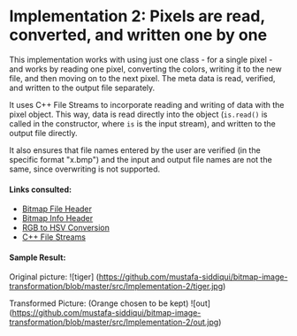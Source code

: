 # Implementation 2: Pixels are read, converted, and written one by one

This implementation works with using just one class - for a single pixel - and works by reading one pixel, converting the colors, writing it to the new file, and then moving on to the next pixel. The meta data is read, verified, and written to the output file separately.

It uses C++ File Streams to incorporate reading and writing of data with the pixel object. This way, data is read directly into the object (`is.read()` is called in the constructor, where `is` is the input stream), and written to the output file directly.

It also ensures that file names entered by the user are verified (in the specific format "x.bmp") and the input and output file names are not the same, since overwriting is not supported.

#### Links consulted:
- [Bitmap File Header](https://docs.microsoft.com/en-us/windows/win32/api/wingdi/ns-wingdi-bitmapfileheader)
- [Bitmap Info Header](https://docs.microsoft.com/en-us/previous-versions//dd183376(v=vs.85)?redirectedfrom=MSDN)
- [RGB to HSV Conversion](https://www.rapidtables.com/convert/color/rgb-to-hsv.html)
- [C++ File Streams](http://www.cplusplus.com/doc/tutorial/files/)

#### Sample Result:

Original picture:
![tiger]
(https://github.com/mustafa-siddiqui/bitmap-image-transformation/blob/master/src/Implementation-2/tiger.jpg)

Transformed Picture: (Orange chosen to be kept)
![out]
(https://github.com/mustafa-siddiqui/bitmap-image-transformation/blob/master/src/Implementation-2/out.jpg)
